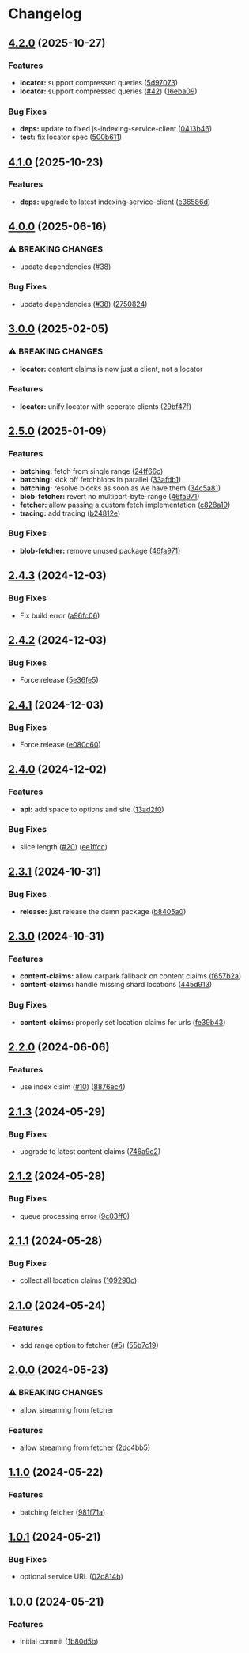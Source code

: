 # Changelog

## [4.2.0](https://github.com/storacha/blob-fetcher/compare/v4.1.0...v4.2.0) (2025-10-27)


### Features

* **locator:** support compressed queries ([5d97073](https://github.com/storacha/blob-fetcher/commit/5d97073db888d5d4731ef207af937c35cabc81e1))
* **locator:** support compressed queries ([#42](https://github.com/storacha/blob-fetcher/issues/42)) ([16eba09](https://github.com/storacha/blob-fetcher/commit/16eba09365569fd345302cbf2d2c2a0f14a999fe))


### Bug Fixes

* **deps:** update to fixed js-indexing-service-client ([0413b46](https://github.com/storacha/blob-fetcher/commit/0413b460925bc834da0e2682b9a6dbe3a7f9f0b5))
* **test:** fix locator spec ([500b611](https://github.com/storacha/blob-fetcher/commit/500b61198b7ee1c5cd362c4a1300a613eda1583b))

## [4.1.0](https://github.com/storacha/blob-fetcher/compare/v4.0.0...v4.1.0) (2025-10-23)


### Features

* **deps:** upgrade to latest indexing-service-client ([e36586d](https://github.com/storacha/blob-fetcher/commit/e36586d0d6d7dbb15cb11015616edf914c8385f5))

## [4.0.0](https://github.com/storacha/blob-fetcher/compare/v3.0.0...v4.0.0) (2025-06-16)


### ⚠ BREAKING CHANGES

* update dependencies ([#38](https://github.com/storacha/blob-fetcher/issues/38))

### Bug Fixes

* update dependencies ([#38](https://github.com/storacha/blob-fetcher/issues/38)) ([2750824](https://github.com/storacha/blob-fetcher/commit/2750824b2448421cff0fb2cb65c3bf80d38d4d2f))

## [3.0.0](https://github.com/storacha/blob-fetcher/compare/v2.5.0...v3.0.0) (2025-02-05)


### ⚠ BREAKING CHANGES

* **locator:** content claims is now just a client, not a locator

### Features

* **locator:** unify locator with seperate clients ([29bf47f](https://github.com/storacha/blob-fetcher/commit/29bf47f28030208427b17c8be6ce781efda1a44b))

## [2.5.0](https://github.com/storacha/blob-fetcher/compare/v2.4.3...v2.5.0) (2025-01-09)


### Features

* **batching:** fetch from single range ([24ff66c](https://github.com/storacha/blob-fetcher/commit/24ff66ce27e7868ffe032f07098230083ec33425))
* **batching:** kick off fetchblobs in parallel ([33afdb1](https://github.com/storacha/blob-fetcher/commit/33afdb1ec4f8ee15db8f7e1d27ca5e6ac27943d5))
* **batching:** resolve blocks as soon as we have them ([34c5a81](https://github.com/storacha/blob-fetcher/commit/34c5a810d6d69f3ab3a80ddb5cc2cbc2ce3da5cd))
* **blob-fetcher:** revert no multipart-byte-range ([46fa971](https://github.com/storacha/blob-fetcher/commit/46fa9711ea516f622db1d35ec33c721176304b72))
* **fetcher:** allow passing a custom fetch implementation ([c828a19](https://github.com/storacha/blob-fetcher/commit/c828a191667e5c1cffa7f1c49a348e7c583a5006))
* **tracing:** add tracing ([b24812e](https://github.com/storacha/blob-fetcher/commit/b24812eb554f243a4424fc07e966ed774ed64b7f))


### Bug Fixes

* **blob-fetcher:** remove unused package ([46fa971](https://github.com/storacha/blob-fetcher/commit/46fa9711ea516f622db1d35ec33c721176304b72))

## [2.4.3](https://github.com/storacha/blob-fetcher/compare/v2.4.2...v2.4.3) (2024-12-03)


### Bug Fixes

* Fix build error ([a96fc06](https://github.com/storacha/blob-fetcher/commit/a96fc0641e7682faab04f4e347ff0b3a823e1415))

## [2.4.2](https://github.com/storacha/blob-fetcher/compare/v2.4.1...v2.4.2) (2024-12-03)


### Bug Fixes

* Force release ([5e36fe5](https://github.com/storacha/blob-fetcher/commit/5e36fe5f0588b8b5267bdbb9052a90b6276faab5))

## [2.4.1](https://github.com/storacha/blob-fetcher/compare/v2.4.0...v2.4.1) (2024-12-03)


### Bug Fixes

* Force release ([e080c60](https://github.com/storacha/blob-fetcher/commit/e080c605566327fc852f4aa3f2908d88f2500af0))

## [2.4.0](https://github.com/storacha/blob-fetcher/compare/v2.3.1...v2.4.0) (2024-12-02)


### Features

* **api:** add space to options and site ([13ad2f0](https://github.com/storacha/blob-fetcher/commit/13ad2f0f03bf7c5063d3e12111feb569ae5a19a2))


### Bug Fixes

* slice length ([#20](https://github.com/storacha/blob-fetcher/issues/20)) ([ee1ffcc](https://github.com/storacha/blob-fetcher/commit/ee1ffcc593a205b5918c869c13e13281ffaa640c))

## [2.3.1](https://github.com/storacha/blob-fetcher/compare/v2.3.0...v2.3.1) (2024-10-31)


### Bug Fixes

* **release:** just release the damn package ([b8405a0](https://github.com/storacha/blob-fetcher/commit/b8405a09169f14a965942ebd988f9d07033aface))

## [2.3.0](https://github.com/storacha/blob-fetcher/compare/v2.2.0...v2.3.0) (2024-10-31)


### Features

* **content-claims:** allow carpark fallback on content claims ([f657b2a](https://github.com/storacha/blob-fetcher/commit/f657b2a75e0de9cdd8041bd3824434bc70d5a457))
* **content-claims:** handle missing shard locations ([445d913](https://github.com/storacha/blob-fetcher/commit/445d91344cc02cd6003eac11f50699c873a27b30))


### Bug Fixes

* **content-claims:** properly set location claims for urls ([fe39b43](https://github.com/storacha/blob-fetcher/commit/fe39b43f07d14918d1d65c84775bbc77899a54a7))

## [2.2.0](https://github.com/w3s-project/blob-fetcher/compare/v2.1.3...v2.2.0) (2024-06-06)


### Features

* use index claim ([#10](https://github.com/w3s-project/blob-fetcher/issues/10)) ([8876ec4](https://github.com/w3s-project/blob-fetcher/commit/8876ec4dd25dcec741f67f0c88c512d42ae93836))

## [2.1.3](https://github.com/w3s-project/blob-fetcher/compare/v2.1.2...v2.1.3) (2024-05-29)


### Bug Fixes

* upgrade to latest content claims ([746a9c2](https://github.com/w3s-project/blob-fetcher/commit/746a9c22be8017593089d21d97cd62215939977d))

## [2.1.2](https://github.com/w3s-project/blob-fetcher/compare/v2.1.1...v2.1.2) (2024-05-28)


### Bug Fixes

* queue processing error ([9c03ff0](https://github.com/w3s-project/blob-fetcher/commit/9c03ff0f4a22a7f5164117cdcefd6bed8854797e))

## [2.1.1](https://github.com/w3s-project/blob-fetcher/compare/v2.1.0...v2.1.1) (2024-05-28)


### Bug Fixes

* collect all location claims ([109290c](https://github.com/w3s-project/blob-fetcher/commit/109290cdeddb7a625e36e1484778a1e68905c576))

## [2.1.0](https://github.com/w3s-project/blob-fetcher/compare/v2.0.0...v2.1.0) (2024-05-24)


### Features

* add range option to fetcher ([#5](https://github.com/w3s-project/blob-fetcher/issues/5)) ([55b7c19](https://github.com/w3s-project/blob-fetcher/commit/55b7c1951074ea5508cf2158159c58bd0c5043ef))

## [2.0.0](https://github.com/w3s-project/blob-fetcher/compare/v1.1.0...v2.0.0) (2024-05-23)


### ⚠ BREAKING CHANGES

* allow streaming from fetcher

### Features

* allow streaming from fetcher ([2dc4bb5](https://github.com/w3s-project/blob-fetcher/commit/2dc4bb5f675250453d8009de402d7290c0ab3242))

## [1.1.0](https://github.com/w3s-project/blob-fetcher/compare/v1.0.1...v1.1.0) (2024-05-22)


### Features

* batching fetcher ([981f71a](https://github.com/w3s-project/blob-fetcher/commit/981f71a464c410ffd5a1b3bb7fef05c0f823c9ce))

## [1.0.1](https://github.com/w3s-project/blob-fetcher/compare/v1.0.0...v1.0.1) (2024-05-21)


### Bug Fixes

* optional service URL ([02d814b](https://github.com/w3s-project/blob-fetcher/commit/02d814bc3477b91f49be2ab4259b7eab5d5fbe07))

## 1.0.0 (2024-05-21)


### Features

* initial commit ([1b80d5b](https://github.com/w3s-project/blob-fetcher/commit/1b80d5b7590e4cbe7835a657fa5a7d2c73fe7172))
